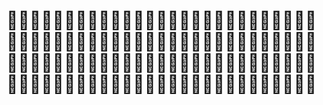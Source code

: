 # 🍱🍱🍱🍱🍱🍱🍱🍱🍱🍱🍱🍱🍱🍱🍱🍱🍱🍱🍱🍱🍱🍱🍱🍱🍱🍱🍱🍱🍱🍱🍱🍱🍱🍱🍱🍱🍱🍱🍱🍱🍱🍱🍱🍱🍱🍱🍱🍱🍱🍱🍱🍱🍱🍱🍱🍱🍱🍱🍱🍱🍱🍱🍱🍱🍱🍱🍱🍱🍱🍱🍱🍱🍱🍱🍱🍱🍱🍱🍱🍱🍱🍱🍱🍱🍱🍱🍱🍱🍱🍱🍱🍱🍱🍱🍱🍱🍱🍱🍱🍱🍱🍱🍱🍱🍱🍱🍱🍱



